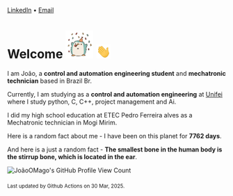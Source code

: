 [LinkedIn](https://www.linkedin.com/in/joão-pedro-gozzoli-b95641301/) &bull;
[Email](joaopedrogozzoli@gmail.com)

# Welcome <img src="happy.gif" height="64px" /> <img src="wave.gif" height="32px" />

I am João, a  **control and automation engineering student** and **mechatronic technician** based in Brazil Br.

Currently, I am studying as a **control and automation engineering** at [Unifei](https://unifei.edu.br) where I study python, C, C++, project management and Ai.

I did my high school education at ETEC Pedro Ferreira alves as a Mechatronic technician in Mogi Mirim.

Here is a random fact about me - I have been on this planet for **7762 days**.

And here is a just a random fact -  **The smallest bone in the human body is the stirrup bone, which is located in the ear**.

![JoãoOMago's GitHub Profile View Count](https://komarev.com/ghpvc/?username=JoaoOMago)

<sub>Last updated by Github Actions on 30 Mar, 2025.</sub>
